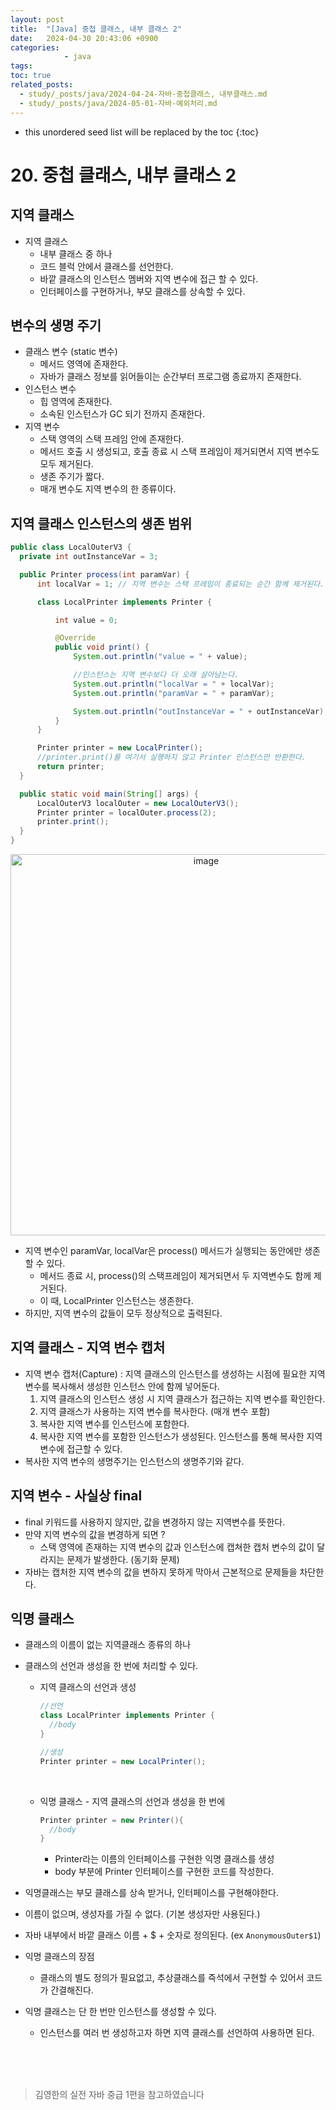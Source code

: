```yaml
---
layout: post
title:  "[Java] 중첩 클래스, 내부 클래스 2"
date:   2024-04-30 20:43:06 +0900
categories: 
            - java
tags:           
toc: true
related_posts:
  - study/_posts/java/2024-04-24-자바-중첩클래스, 내부클래스.md
  - study/_posts/java/2024-05-01-자바-예외처리.md
---
```

* this unordered seed list will be replaced by the toc
{:toc}

# 20. 중첩 클래스, 내부 클래스 2

## 지역 클래스
- 지역 클래스
  - 내부 클래스 중 하나
  - 코드 블럭 안에서 클래스를 선언한다.
  - 바깥 클래스의 인스턴스 멤버와 지역 변수에 접근 할 수 있다.
  - 인터페이스를 구현하거나, 부모 클래스를 상속할 수 있다. 

## 변수의 생명 주기
- 클래스 변수 (static 변수)
  - 메서드 영역에 존재한다.
  - 자바가 클래스 정보를 읽어들이는 순간부터 프로그램 종료까지 존재한다.
- 인스턴스 변수
  - 힙 영역에 존재한다.
  - 소속된 인스턴스가 GC 되기 전까지 존재한다.
- 지역 변수
  - 스택 영역의 스택 프레임 안에 존재한다.
  - 메서드 호출 시 생성되고, 호출 종료 시 스택 프레임이 제거되면서 지역 변수도 모두 제거된다.
  - 생존 주기가 짧다.
  - 매개 변수도 지역 변수의 한 종류이다.

## 지역 클래스 인스턴스의 생존 범위

  ~~~java
  public class LocalOuterV3 {
    private int outInstanceVar = 3;

    public Printer process(int paramVar) {
        int localVar = 1; // 지역 변수는 스택 프레임이 종료되는 순간 함께 제거된다.

        class LocalPrinter implements Printer {

            int value = 0;

            @Override
            public void print() {
                System.out.println("value = " + value);

                //인스턴스는 지역 변수보다 더 오래 살아남는다.
                System.out.println("localVar = " + localVar);
                System.out.println("paramVar = " + paramVar);

                System.out.println("outInstanceVar = " + outInstanceVar);
            }
        }

        Printer printer = new LocalPrinter();
        //printer.print()를 여기서 실행하지 않고 Printer 인스턴스만 반환한다.
        return printer;
    }

    public static void main(String[] args) {
        LocalOuterV3 localOuter = new LocalOuterV3();
        Printer printer = localOuter.process(2);
        printer.print();
    }
  }
  ~~~

  <center><img width="610" alt="image" src="https://github.com/yaejinkong/yaejinkong.github.io/assets/127467781/f770353c-c2a8-465d-9649-5092a704627e"></center>

  - 지역 변수인 paramVar, localVar은 process() 메서드가 실행되는 동안에만 생존할 수 있다.
    - 메서드 종료 시, process()의 스택프레임이 제거되면서 두 지역변수도 함께 제거된다.
    - 이 때, LocalPrinter 인스턴스는 생존한다.
  - 하지만, 지역 변수의 값들이 모두 정상적으로 출력된다. 

## 지역 클래스 - 지역 변수 캡처
- 지역 변수 캡처(Capture) : 지역 클래스의 인스턴스를 생성하는 시점에 필요한 지역 변수를 복사해서 생성한 인스턴스 안에 함께 넣어둔다.
  1. 지역 클래스의 인스턴스 생성 시 지역 클래스가 접근하는 지역 변수를 확인한다.
  2. 지역 클래스가 사용하는 지역 변수를 복사한다. (매개 변수 포함)
  3. 복사한 지역 변수를 인스턴스에 포함한다. 
  4. 복사한 지역 변수를 포함한 인스턴스가 생성된다. 인스턴스를 통해 복사한 지역 변수에 접근할 수 있다. 
- 복사한 지역 변수의 생명주기는 인스턴스의 생명주기와 같다. 

## 지역 변수 - 사실상 final
- final 키워드를 사용하지 않지만, 값을 변경하지 않는 지역변수를 뜻한다. 
- 만약 지역 변수의 값을 변경하게 되면 ?
  - 스택 영역에 존재하는 지역 변수의 값과 인스턴스에 캡쳐한 캡처 변수의 값이 달라지는 문제가 발생한다. (동기화 문제)
- 자바는 캡처한 지역 변수의 값을 변하지 못하게 막아서 근본적으로 문제들을 차단한다. 

## 익명 클래스
- 클래스의 이름이 없는 지역클래스 종류의 하나
- 클래스의 선언과 생성을 한 번에 처리할 수 있다. 
  - 지역 클래스의 선언과 생성
    ~~~java
    //선언
    class LocalPrinter implements Printer {
      //body
    }
    
    //생성
    Printer printer = new LocalPrinter();
    ~~~
  <br>

  - 익명 클래스 - 지역 클래스의 선언과 생성을 한 번에
    ~~~java
    Printer printer = new Printer(){
      //body
    }
    ~~~

    - Printer라는 이름의 인터페이스를 구현한 익명 클래스를 생성
    - body 부분에 Printer 인터페이스를 구현한 코드를 작성한다.
- 익명클래스는 부모 클래스를 상속 받거나, 인터페이스를 구현해야한다. 
- 이름이 없으며, 생성자를 가질 수 없다. (기본 생성자만 사용된다.)
- 자바 내부에서 바깥 클래스 이름 + $ + 숫자로 정의된다. (ex `AnonymousOuter$1`)
- 익명 클래스의 장점
  - 클래스의 별도 정의가 필요없고, 추상클래스를 즉석에서 구현할 수 있어서 코드가 간결해진다.
- 익명 클래스는 단 한 번만 인스턴스를 생성할 수 있다. 
  - 인스턴스를 여러 번 생성하고자 하면 지역 클래스를 선언하여 사용하면 된다.
  
<br>
<br>
<br>

<blockquote>김영한의 실전 자바 중급 1편을 참고하였습니다</blockquote>










  

  


